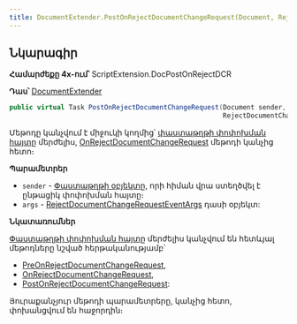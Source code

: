 ```yaml
---
title: DocumentExtender.PostOnRejectDocumentChangeRequest(Document, RejectDocumentChangeRequestEventArgs) մեթոդ
---
```


## Նկարագիր

**Համարժեքը 4x-ում՝** ScriptExtension.DocPostOnRejectDCR

**Դաս՝** [DocumentExtender](../document_extender.md)

```c#
public virtual Task PostOnRejectDocumentChangeRequest(Document sender, 
                                                      RejectDocumentChangeRequestEventArgs args)
```

Մեթոդը կանչվում է միջուկի կողմից՝ [փաստաթղթի փոփոխման հայտը](../../../server_api/types/DocumentChangeRequest.md) մերժելիս, [OnRejectDocumentChangeRequest](../../../server_api/definitions/document/OnRejectDocumentChangeRequest.md) մեթոդի կանչից հետո։

**Պարամետրեր**

* `sender` - [Փաստաթղթի օբյեկտը](../../../server_api/definitions/document.md), որի հիման վրա ստեղծվել է ընթացիկ փոփոխման հայտը։
* `args` - [RejectDocumentChangeRequestEventArgs](../../../server_api/types/args/RejectDocumentChangeRequestEventArgs.md) դասի օբյեկտ:

**Նկատառումներ**

[Փաստաթղթի փոփոխման հայտը](../../../server_api/types/DocumentChangeRequest.md) մերժելիս կանչվում են հետևյալ մեթոդները նշված հերթականությամբ՝ 
* [PreOnRejectDocumentChangeRequest](PreOnRejectDocumentChangeRequest.md),
* [OnRejectDocumentChangeRequest](../../../server_api/definitions/document/OnRejectDocumentChangeRequest.md),
* [PostOnRejectDocumentChangeRequest](PostOnRejectDocumentChangeRequest.md):

Յուրաքանչյուր մեթոդի պարամետրերը, կանչից հետո, փոխանցվում են հաջորդին։